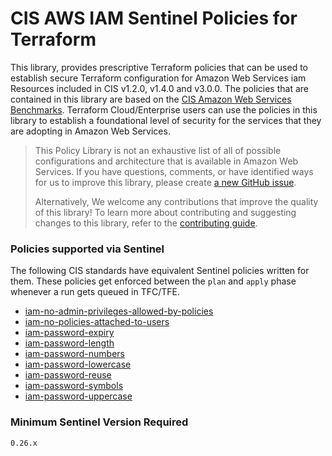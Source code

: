 # CIS AWS IAM Sentinel Policies for Terraform
This library, provides prescriptive Terraform policies that can be used to establish secure Terraform configuration
for Amazon Web Services iam Resources included in CIS v1.2.0, v1.4.0 and v3.0.0.
The policies that are contained in this library are based on the [CIS Amazon Web Services Benchmarks](https://docs.aws.amazon.com/securityhub/latest/userguide/cis-aws-foundations-benchmark.html).
Terraform Cloud/Enterprise users can use the policies in this library to establish a foundational level of security for the services that they are
adopting in Amazon Web Services.

> This Policy Library is not an exhaustive list of all of possible configurations and architecture that is available in Amazon Web Services.
> If you have questions, comments, or have identified ways for us to improve this library,
> please create [a new GitHub issue](https://github.com/hashicorp/policy-library-cis-aws-iam-terraform/issues/new/choose).
>
> Alternatively, We welcome any contributions that improve the quality of this library!
> To learn more about contributing and suggesting changes to this library, refer to the [contributing guide](https://github.com/hashicorp/policy-library-cis-aws-iam-terraform/blob/main/CONTRIBUTING.md).

### Policies supported via Sentinel

The following CIS standards have equivalent Sentinel policies written for them. These policies get enforced between the `plan` and `apply` phase whenever a run gets queued in TFC/TFE.

- [iam-no-admin-privileges-allowed-by-policies](./docs/policies/iam-no-admin-privileges-allowed-by-policies.md)
- [iam-no-policies-attached-to-users](./docs/policies/iam-no-policies-attached-to-users.md)
- [iam-password-expiry](./docs/policies/iam-password-expiry.md)
- [iam-password-length](./docs/policies/iam-password-length.md)
- [iam-password-numbers](./docs/policies/iam-password-numbers.md)
- [iam-password-lowercase](./docs/policies/iam-password-lowercase.md)
- [iam-password-reuse](./docs/policies/iam-password-reuse.md)
- [iam-password-symbols](./docs/policies/iam-password-symbols.md)
- [iam-password-uppercase](./docs/policies/iam-password-uppercase.md)

### Minimum Sentinel Version Required

```pre
0.26.x
```